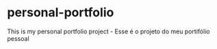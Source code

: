 # personal-portfolio
This is my personal portfolio project - Esse é o projeto do meu portifólio pessoal
